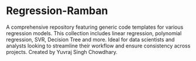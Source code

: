 # Regression-Ramban
A comprehensive repository featuring generic code templates for various regression models. This collection includes linear regression, polynomial regression, SVR, Decision Tree and more. Ideal for data scientists and analysts looking to streamline their workflow and ensure consistency across projects. Created by Yuvraj Singh Chowdhary.
